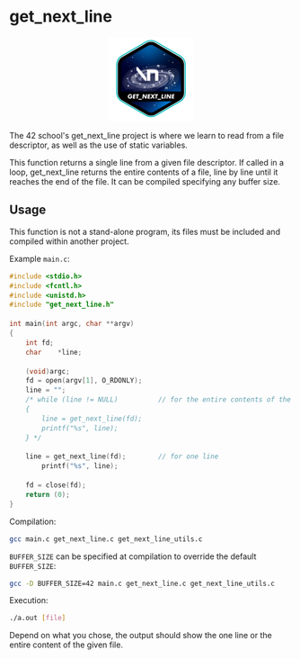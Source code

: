# get_next_line

<p align="center">
  <img src="https://github.com/DiAraz/DiAraz/blob/main/42_badges/get_next_linee.png" />
</p>


The 42 school's get_next_line project is where we learn to read from a file descriptor, as well as the use of static variables.

This function returns a single line from a given file descriptor. If called in a loop, get_next_line returns the entire contents of a file, line by line until it reaches the end of the file. It can be compiled specifying any buffer size.


## Usage
This function is not a stand-alone program, its files must be included and compiled within another project.

Example ``main.c``:
```c
#include <stdio.h>
#include <fcntl.h>
#include <unistd.h>
#include "get_next_line.h"

int	main(int argc, char **argv)
{
	int	fd;
	char	*line;

	(void)argc;
	fd = open(argv[1], O_RDONLY);
	line = "";
	/* while (line != NULL)          // for the entire contents of the given file
	{
		line = get_next_line(fd);
		printf("%s", line);
	} */

	line = get_next_line(fd);        // for one line
		printf("%s", line);

	fd = close(fd);
	return (0);
}
```
Compilation:
```bash
gcc main.c get_next_line.c get_next_line_utils.c
```
``BUFFER_SIZE`` can be specified at compilation to override the default ``BUFFER_SIZE``:
```bash
gcc -D BUFFER_SIZE=42 main.c get_next_line.c get_next_line_utils.c
```
Execution:
```bash
./a.out [file]
```
Depend on what you chose, the output should show the one line or the entire content of the given file.
